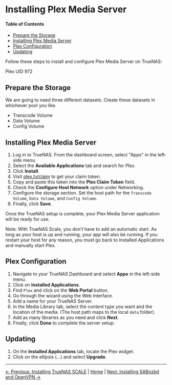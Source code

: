 # Installing Plex Media Server

#### Table of Contents
- [Prepare the Storage](#prepare-the-storage)
- [Installing Plex Media Server](#installing-plex-media-server)
- [Plex Configuration](#plex-configuration)
- [Updating](#updating)

Follow these steps to install and configure Plex Media Server on TrueNAS:

Plex UID 972

## Prepare the Storage
We are going to need three different datasets. Create these datasets in whichever pool you like.
- Transcode Volume
- Data Volume
- Config Volume

## Installing Plex Media Server
1. Log in to TrueNAS. From the dashboard screen, select "Apps" in the left-side menu.
2. Select the **Available Applications** tab and search for *Plex*.
3. Click **Install**.
4. Visit [plex.tv/claim](https://www.plex.tv/claim/) to get your claim token.
5. Copy and paste this token into the **Plex Claim Token** field.
7. Check the **Configure Host Network** option under Networking.
8. Configure the storage section. Set the host path for the `Transcode Volume`, `Data Volume`, and `Config Volume`.
9. Finally, click **Save**.

Once the TrueNAS setup is complete, your Plex Media Server application will be ready for use.

Note: With TrueNAS Scale, you don't have to add an automatic start. As long as your host is up and running, your app will also be running. If you restart your host for any reason, you must go back to Installed Applications and manually start Plex.

## Plex Configuration

1. Navigate to your TrueNAS Dashboard and select **Apps** in the left-side menu.
2. Click on **Installed Applications**.
3. Find `Plex` and click on the **Web Portal** button.
4. Go through the wizard using the Web Interface.
5. Add a name for your TrueNAS Server.
6. In the Media Library tab, select the content type you want and the location of the media. (The host path maps to the local `data` folder).
7. Add as many libraries as you need and click **Next**.
8. Finally, click **Done** to complete the server setup.

## Updating
1. On the **Installed Applications** tab, locate the Plex widget.
2. Click on the ellipsis (...) and select **Upgrade**.

---

[&larr; Previous: Installing TrueNAS SCALE](Installing%20TrueNAS%20SCALE.md) | [Home](README.md) | [Next: Installing SABnzbd and OpenVPN &rarr;](Installing%20SABnzbd%20%26%20VPN.md)
